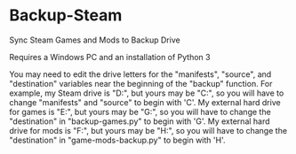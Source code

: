 # Backup-Steam
Sync Steam Games and Mods to Backup Drive

Requires a Windows PC and an installation of Python 3

You may need to edit the drive letters for the "manifests", "source", and "destination" variables near the beginning of the "backup" function.
For example, my Steam drive is "D:", but yours may be "C:", so you will have to change "manifests" and "source" to begin with 'C'.
My external hard drive for games is "E:", but yours may be "G:", so you will have to change the "destination" in "backup-games.py" to begin with 'G'.
My external hard drive for mods is "F:", but yours may be "H:", so you will have to change the "destination" in "game-mods-backup.py" to begin with 'H'.
